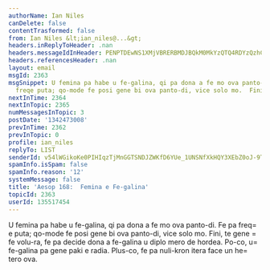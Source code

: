 ```yaml
---
authorName: Ian Niles
canDelete: false
contentTrasformed: false
from: Ian Niles &lt;ian_niles@...&gt;
headers.inReplyToHeader: .nan
headers.messageIdInHeader: PENPTDEwNS1XMjVBRERBMDJBQkM0MkYzQTQ4RDYzQzhCRDQwQHBoeC5nYmw+
headers.referencesHeader: .nan
layout: email
msgId: 2363
msgSnippet: U femina pa habe u fe-galina, qi pa dona a fe mo ova panto-di.  Fe pa
  freqe puta; qo-mode fe posi gene bi ova panto-di, vice solo mo.  Fini, te gene fe
nextInTime: 2364
nextInTopic: 2365
numMessagesInTopic: 3
postDate: '1342473008'
prevInTime: 2362
prevInTopic: 0
profile: ian_niles
replyTo: LIST
senderId: v54lWGikoKe0PIHIqzTjMnGGTSNDJZWKfD6YUe_1UNSNfXkHQY3XEbZ0oJ-9TmtW16wNZ_eDA_3oWNIxD7m9CA8iULfpu6h_
spamInfo.isSpam: false
spamInfo.reason: '12'
systemMessage: false
title: 'Aesop 168:  Femina e Fe-galina'
topicId: 2363
userId: 135517454
---
```



U femina pa habe u fe-galina, qi pa dona a fe mo ova panto-di.  Fe pa freq=
e puta; qo-mode fe posi gene bi ova panto-di, vice solo mo.  Fini, te gene =
fe volu-ra, fe pa decide dona a fe-galina u diplo mero de hordea.  Po-co, u=
 fe-galina pa gene paki e radia.  Plus-co, fe pa nuli-kron itera face un he=
tero ova. 		 	   		  
